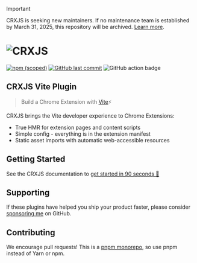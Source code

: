 > [!IMPORTANT]
> CRXJS is seeking new maintainers. If no maintenance team is established by March 31, 2025, this repository will be archived. [Learn more](https://github.com/crxjs/chrome-extension-tools/discussions/974).

# ![CRXJS](./banner-github.png)

[![npm (scoped)](https://img.shields.io/npm/v/@crxjs/vite-plugin.svg)](https://www.npmjs.com/package/@crxjs/vite-plugin)
[![GitHub last commit](https://img.shields.io/github/last-commit/crxjs/chrome-extension-tools.svg?logo=github)](https://github.com/crxjs/rollup-plugin-chrome-extension)
![GitHub action badge](https://github.com/crxjs/chrome-extension-tools/actions/workflows/vite-plugin.yml/badge.svg)

## CRXJS Vite Plugin

> Build a Chrome Extension with [Vite](https://vitejs.dev)⚡

CRXJS brings the Vite developer experience to Chrome Extensions:

- True HMR for extension pages and content scripts
- Simple config - everything is in the extension manifest
- Static asset imports with automatic web-accessible resources

## Getting Started

See the CRXJS documentation to
[get started in 90 seconds 🚀](https://crxjs.dev/vite-plugin)

## Supporting

If these plugins have helped you ship your product faster, please consider
[sponsoring me](https://github.com/sponsors/jacksteamdev) on GitHub.

## Contributing

We encourage pull requests! This is a
[pnpm monorepo](https://pnpm.io/workspaces), so use pnpm instead of Yarn or npm.
